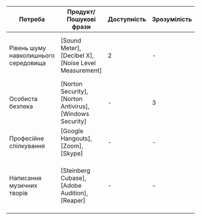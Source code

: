 | Потреба | Продукт/Пошукові фрази | Доступність | Зрозумілість | Цінність | Актуальність | Тип ліцензії | Примітка |
|---------|------------------------|-------------|---------------|----------|--------------|--------------|----------|
| Рівень шуму навколишнього середовища | [Sound Meter], [Decibel X], [Noise Level Measurement] | 2 | - | - | - | Безкоштовно | Продукти задовольняють потребу, але потребують локалізації інтерфейсу |
| Особиста безпека | [Norton Security], [Norton Antivirus], [Windows Security] | - | 3 | - | - | Платно, є безкоштовна пробна версія | Продукти задовольняють потребу з урахуванням рекламних описів |
| Професійне спілкування | [Google Hangouts], [Zoom], [Skype] | - | - | 1 | - | Безкоштовно, є платні версії з додатковими можливостями | Продукти частково задовольняють потребу |
| Написання музичних творів | [Steinberg Cubase], [Adobe Audition], [Reaper] | - | - | - | 4 | Платно, є безкоштовна пробна версія |- Продукти повністю задовольняють потребу, що підтверджено реальними провадженнями |




